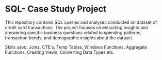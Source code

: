 # SQL- Case Study Project
This repository contains SQL queries and analyses conducted on dataset of credit card transactions. The project focuses on extracting insights and answering specific business questions related to spending patterns, transaction trends, and demographic insights about the dataset.

Skills used: Joins, CTE's, Temp Tables, Windows Functions, Aggregate Functions, Creating Views, Converting Data Types etc.
